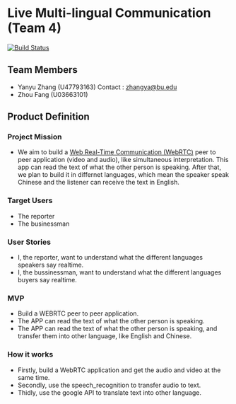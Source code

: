 # Live Multi-lingual Communication (Team 4)

[![Build Status](https://travis-ci.org/zhangyanyu0722/Multi-lingual-Communicator.svg?branch=master)](https://travis-ci.org/zhangyanyu0722/Multi-lingual-Communicator)

## Team Members
- Yanyu Zhang (U47793163) Contact : zhangya@bu.edu
- Zhou Fang (U03663101)

## Product Definition

### Project Mission
- We aim to build a [Web Real-Time Communication (WebRTC)] peer to peer application (video and audio), like simultaneous interpretation. This app can read the text of what the other person is speaking. After that, we plan to build it in differnet languages, which mean the speaker speak Chinese and the listener can receive the text in English.

### Target Users
- The reporter
- The businessman

### User Stories
- I, the reporter, want to understand what the different languages speakers say realtime.
- I, the bussinessman, want to understand what the different languages buyers say realtime.

### MVP
- Build a WEBRTC peer to peer application.
- The APP can read the text of what the other person is speaking.
- The APP can read the text of what the other person is speaking, and transfer them into other language, like English and Chinese.

### How it works
- Firstly, build a WebRTC application and get the audio and video at the same time.
- Secondly, use the speech_recognition to transfer audio to text.
- Thidly, use the google API to translate text into other language.



[Web Real-Time Communication (WebRTC)]:https://webrtc.org/
[Tim Panton]:https://www.youtube.com/watch?v=d7NsiFXcc5A
[AIORTC]:https://github.com/aiortc/aiortc
